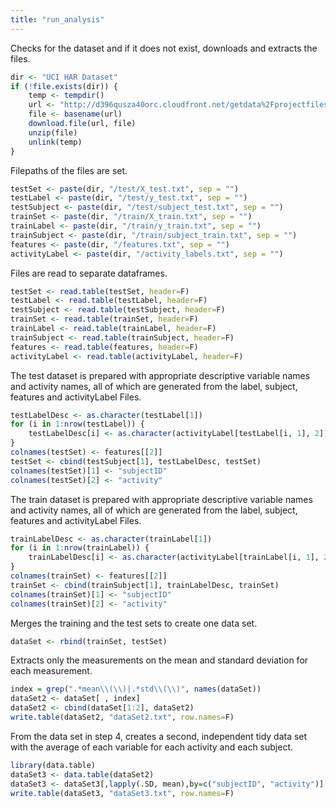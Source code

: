 ```yaml
---
title: "run_analysis"
---
```


Checks for the dataset and if it does not exist, downloads and extracts the files.

```r
dir <- "UCI HAR Dataset"
if (!file.exists(dir)) {
    temp <- tempdir()
	url <- "http://d396qusza40orc.cloudfront.net/getdata%2Fprojectfiles%2FUCI%20HAR%20Dataset.zip"
	file <- basename(url)
	download.file(url, file)
	unzip(file)
	unlink(temp)
}
```
Filepaths of the files are set.

```r
testSet <- paste(dir, "/test/X_test.txt", sep = "")
testLabel <- paste(dir, "/test/y_test.txt", sep = "")
testSubject <- paste(dir, "/test/subject_test.txt", sep = "")
trainSet <- paste(dir, "/train/X_train.txt", sep = "")
trainLabel <- paste(dir, "/train/y_train.txt", sep = "")
trainSubject <- paste(dir, "/train/subject_train.txt", sep = "")
features <- paste(dir, "/features.txt", sep = "")
activityLabel <- paste(dir, "/activity_labels.txt", sep = "")
```
Files are read to separate dataframes.

```r
testSet <- read.table(testSet, header=F)
testLabel <- read.table(testLabel, header=F)
testSubject <- read.table(testSubject, header=F)
trainSet <- read.table(trainSet, header=F)
trainLabel <- read.table(trainLabel, header=F)
trainSubject <- read.table(trainSubject, header=F)
features <- read.table(features, header=F)
activityLabel <- read.table(activityLabel, header=F)
```
The test dataset is prepared with appropriate descriptive variable names and activity names, 
all of which are generated from the label, subject, features and activityLabel Files.

```r
testLabelDesc <- as.character(testLabel[1])
for (i in 1:nrow(testLabel)) {
	testLabelDesc[i] <- as.character(activityLabel[testLabel[i, 1], 2])
}
colnames(testSet) <- features[[2]]
testSet <- cbind(testSubject[1], testLabelDesc, testSet)
colnames(testSet)[1] <- "subjectID"
colnames(testSet)[2] <- "activity"
```
The train dataset is prepared with appropriate descriptive variable names and activity names, 
all of which are generated from the label, subject, features and activityLabel Files.

```r
trainLabelDesc <- as.character(trainLabel[1])
for (i in 1:nrow(trainLabel)) {
	trainLabelDesc[i] <- as.character(activityLabel[trainLabel[i, 1], 2])
}
colnames(trainSet) <- features[[2]]
trainSet <- cbind(trainSubject[1], trainLabelDesc, trainSet)
colnames(trainSet)[1] <- "subjectID"
colnames(trainSet)[2] <- "activity"
```
Merges the training and the test sets to create one data set.

```r
dataSet <- rbind(trainSet, testSet)
```
Extracts only the measurements on the mean and standard deviation for each measurement. 

```r
index = grep(".*mean\\(\\)|.*std\\(\\)", names(dataSet))
dataSet2 <- dataSet[ , index]
dataSet2 <- cbind(dataSet[1:2], dataSet2)
write.table(dataSet2, "dataSet2.txt", row.names=F)
```
From the data set in step 4, creates a second, independent tidy data set with the 
average of each variable for each activity and each subject.

```r
library(data.table)
dataSet3 <- data.table(dataSet2)
dataSet3 <- dataSet3[,lapply(.SD, mean),by=c("subjectID", "activity")]
write.table(dataSet3, "dataSet3.txt", row.names=F)
```
